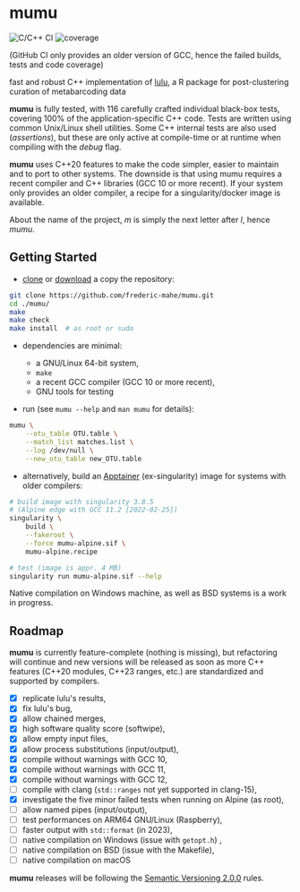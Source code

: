 # mumu

![C/C++ CI](https://github.com/frederic-mahe/mumu/workflows/C/C++%20CI/badge.svg)
![coverage](https://github.com/frederic-mahe/mumu/workflows/code%20coverage/badge.svg)

(GitHub CI only provides an older version of GCC, hence the failed builds, tests and code coverage)

fast and robust C++ implementation of
[lulu](https://github.com/tobiasgf/lulu), a R package for
post-clustering curation of metabarcoding data

**mumu** is fully tested, with 116 carefully crafted individual
black-box tests, covering 100% of the application-specific C++
code. Tests are written using common Unix/Linux shell utilities. Some
C++ internal tests are also used (_assertions_), but these are only
active at compile-time or at runtime when compiling with the _debug_
flag.

**mumu** uses C++20 features to make the code simpler, easier to
maintain and to port to other systems. The downside is that using mumu
requires a recent compiler and C++ libraries (GCC 10 or more
recent). If your system only provides an older compiler, a
recipe for a singularity/docker image is available.

About the name of the project, *m* is simply the next letter after
*l*, hence *mumu*.


## Getting Started

- [clone](https://github.com/frederic-mahe/mumu.git) or
  [download](https://github.com/frederic-mahe/mumu/archive/refs/heads/main.zip)
  a copy the repository:

```sh
git clone https://github.com/frederic-mahe/mumu.git
cd ./mumu/
make
make check
make install  # as root or sudo
```

- dependencies are minimal:
  - a GNU/Linux 64-bit system,
  - `make`
  - a recent GCC compiler (GCC 10 or more recent),
  - GNU tools for testing

- run (see `mumu --help` and `man mumu` for details):
```sh
mumu \
    --otu_table OTU.table \
    --match_list matches.list \
    --log /dev/null \
    --new_otu_table new_OTU.table
```

- alternatively, build an [Apptainer](http://apptainer.org/) (ex-singularity) image for systems with older compilers:
```sh
# build image with singularity 3.8.5
# (Alpine edge with GCC 11.2 [2022-02-25])
singularity \
    build \
    --fakeroot \
    --force mumu-alpine.sif \
    mumu-alpine.recipe

# test (image is appr. 4 MB)
singularity run mumu-alpine.sif --help
```

Native compilation on Windows machine, as well as BSD systems is a
work in progress.


## Roadmap

**mumu** is currently feature-complete (nothing is missing), but
refactoring will continue and new versions will be released as soon as
more C++ features (C++20 modules, C++23 ranges, etc.) are standardized
and supported by compilers.

- [x] replicate lulu's results,
- [x] fix lulu's bug,
- [x] allow chained merges,
- [x] high software quality score (softwipe),
- [x] allow empty input files,
- [x] allow process substitutions (input/output),
- [x] compile without warnings with GCC 10,
- [x] compile without warnings with GCC 11,
- [x] compile without warnings with GCC 12,
- [ ] compile with clang (`std::ranges` not yet supported in clang-15),
- [x] investigate the five minor failed tests when running on Alpine (as root),
- [ ] allow named pipes (input/output),
- [ ] test performances on ARM64 GNU/Linux (Raspberry),
- [ ] faster output with `std::format` (in 2023),
- [ ] native compilation on Windows (issue with `getopt.h`) ,
- [ ] native compilation on BSD (issue with the Makefile),
- [ ] native compilation on macOS

**mumu** releases will be following the [Semantic Versioning
2.0.0](http://semver.org/spec/v2.0.0.html) rules.
